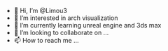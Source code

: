 - 👋 Hi, I’m @Limou3
- 👀 I’m interested in arch visualization
- 🌱 I’m currently learning unreal engine and 3ds max
- 💞️ I’m looking to collaborate on ...
- 📫 How to reach me ...

<!---
Limou3/Limou3 is a ✨ special ✨ repository because its `README.md` (this file) appears on your GitHub profile.
You can click the Preview link to take a look at your changes.
--->
